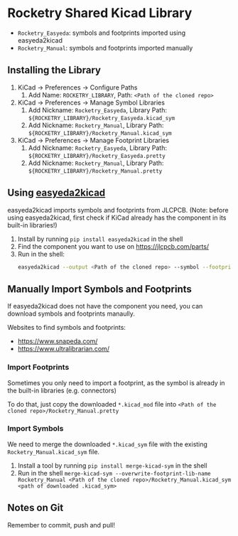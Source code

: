# Rocketry Shared Kicad Library

- `Rocketry_Easyeda`: symbols and footprints imported using easyeda2kicad
- `Rocketry_Manual`: symbols and footprints imported manually

## Installing the Library

1. KiCad -> Preferences -> Configure Paths
   1. Add Name: `ROCKETRY_LIBRARY`, Path: `<Path of the cloned repo>`
2. KiCad -> Preferences -> Manage Symbol Libraries
   1. Add Nickname: `Rocketry_Easyeda`, Library Path: `${ROCKETRY_LIBRARY}/Rocketry_Easyeda.kicad_sym`
   2. Add Nickname: `Rocketry_Manual`, Library Path: `${ROCKETRY_LIBRARY}/Rocketry_Manual.kicad_sym`
3. KiCad -> Preferences -> Manage Footprint Libraries
   1. Add Nickname: `Rocketry_Easyeda`, Library Path: `${ROCKETRY_LIBRARY}/Rocketry_Easyeda.pretty`
   2. Add Nickname: `Rocketry_Manual`, Library Path: `${ROCKETRY_LIBRARY}/Rocketry_Manual.pretty`

## Using [easyeda2kicad](https://pypi.org/project/easyeda2kicad/)

easyeda2kicad imports symbols and footprints from JLCPCB. (Note: before using easyeda2kicad, first check if KiCad already has the component in its built-in libraries!)

1. Install by running `pip install easyeda2kicad` in the shell
2. Find the component you want to use on https://jlcpcb.com/parts/
3. Run in the shell:
   ```sh
   easyeda2kicad --output <Path of the cloned repo> --symbol --footprint --lcsc_id=<Component ID, starts with C>
   ```

## Manually Import Symbols and Footprints

If easyeda2kicad does not have the component you need, you can download symbols and footprints manaully.

Websites to find symbols and footprints:

- https://www.snapeda.com/
- https://www.ultralibrarian.com/

### Import Footprints

Sometimes you only need to import a footprint, as the symbol is already in the built-in libraries (e.g. connectors)

To do that, just copy the downloaded `*.kicad_mod` file into `<Path of the cloned repo>/Rocketry_Manual.pretty`

### Import Symbols

We need to merge the downloaded `*.kicad_sym` file with the existing `Rocketry_Manual.kicad_sym` file.

1. Install a tool by running `pip install merge-kicad-sym` in the shell
2. Run in the shell `merge-kicad-sym --overwrite-footprint-lib-name Rocketry_Manual <Path of the cloned repo>/Rocketry_Manual.kicad_sym <path of downloaded .kicad_sym>`

## Notes on Git

Remember to commit, push and pull!
